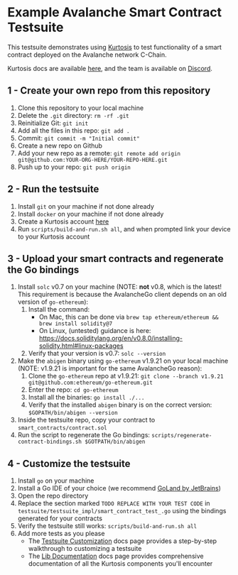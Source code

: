 Example Avalanche Smart Contract Testsuite
==========================================
This testsuite demonstrates using [Kurtosis](https://www.kurtosistech.com/) to test functionality of a smart contract deployed on the Avalanche network C-Chain. 

Kurtosis docs are available [here](https://docs.kurtosistech.com/), and the team is available on [Discord](https://discord.gg/6Jjp9c89z9).

1 - Create your own repo from this repository
---------------------------------------------
1. Clone this repository to your local machine
1. Delete the `.git` directory: `rm -rf .git`
1. Reinitialize Git: `git init`
1. Add all the files in this repo: `git add .`
1. Commit: `git commit -m "Initial commit"`
1. Create a new repo on Github
1. Add your new repo as a remote: `git remote add origin git@github.com:YOUR-ORG-HERE/YOUR-REPO-HERE.git`
1. Push up to your repo: `git push origin`

2 - Run the testsuite
---------------------
1. Install `git` on your machine if not done already
1. Install `docker` on your machine if not done already
1. Create a Kurtosis account [here](https://www.kurtosistech.com/sign-up)
1. Run `scripts/build-and-run.sh all`, and when prompted link your device to your Kurtosis account

3 - Upload your smart contracts and regenerate the Go bindings
--------------------------------------------------------------
1. Install `solc` v0.7 on your machine (NOTE: **not** v0.8, which is the latest! This requirement is because the AvalancheGo client depends on an old version of `go-ethereum`):
    1. Install the command:
        * On Mac, this can be done via `brew tap ethereum/ethereum && brew install solidity@7`
        * On Linux, (untested) guidance is here: https://docs.soliditylang.org/en/v0.8.0/installing-solidity.html#linux-packages
    1. Verify that your version is v0.7: `solc --version`
1. Make the `abigen` binary using `go-ethereum` v1.9.21 on your local machine (NOTE: v1.9.21 is important for the same AvalancheGo reason):
    1. Clone the `go-ethereum` repo at v1.9.21: `git clone --branch v1.9.21 git@github.com:ethereum/go-ethereum.git`
    1. Enter the repo: `cd go-ethereum`
    1. Install all the binaries: `go install ./...`
    1. Verify that the installed `abigen` binary is on the correct version: `$GOPATH/bin/abigen --version`
1. Inside the testsuite repo, copy your contract to `smart_contracts/contract.sol`
1. Run the script to regenerate the Go bindings: `scripts/regenerate-contract-bindings.sh $GOTPATH/bin/abigen`

4 - Customize the testsuite
---------------------------
1. Install `go` on your machine
1. Install a Go IDE of your choice (we recommend [GoLand by JetBrains](https://www.jetbrains.com/go/))
1. Open the repo directory
1. Replace the section marked `TODO REPLACE WITH YOUR TEST CODE` in `testsuite/testsuite_impl/smart_contract_test_.go` using the bindings generated for your contracts
1. Verify the testsuite still works: `scripts/build-and-run.sh all`
1. Add more tests as you please
    * The [Testsuite Customization](https://docs.kurtosistech.com/kurtosis-core/testsuite-customization) docs page provides a step-by-step walkthrough to customizing a testsuite
    * The [Lib Documentation](https://docs.kurtosistech.com/kurtosis-libs/lib-documentation) docs page provides comprehensive documentation of all the Kurtosis components you'll encounter
